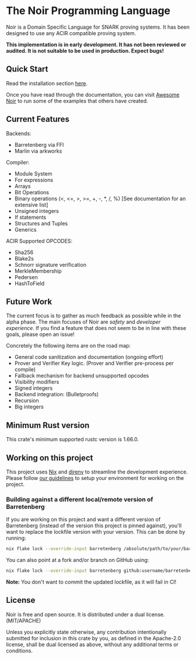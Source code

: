 # The Noir Programming Language

Noir is a Domain Specific Language for SNARK proving systems. It has been designed to use any ACIR compatible proving system.

**This implementation is in early development. It has not been reviewed or audited. It is not suitable to be used in production. Expect bugs!**

## Quick Start

Read the installation section [here](https://noir-lang.org/getting_started/nargo_installation).

Once you have read through the documentation, you can visit [Awesome Noir](https://github.com/noir-lang/awesome-noir) to run some of the examples that others have created.

## Current Features

Backends:

- Barretenberg via FFI
- Marlin via arkworks

Compiler:

- Module System
- For expressions
- Arrays
- Bit Operations
- Binary operations (<, <=, >, >=, +, -, \*, /, %) [See documentation for an extensive list]
- Unsigned integers
- If statements
- Structures and Tuples
- Generics

ACIR Supported OPCODES:

- Sha256
- Blake2s
- Schnorr signature verification
- MerkleMembership
- Pedersen
- HashToField

## Future Work

The current focus is to gather as much feedback as possible while in the alpha phase. The main focuses of Noir are _safety_ and _developer experience_. If you find a feature that does not seem to be in line with these goals, please open an issue!

Concretely the following items are on the road map:

- General code sanitization and documentation (ongoing effort)
- Prover and Verifier Key logic. (Prover and Verifier pre-process per compile)
- Fallback mechanism for backend unsupported opcodes
- Visibility modifiers
- Signed integers
- Backend integration: (Bulletproofs)
- Recursion
- Big integers

## Minimum Rust version

This crate's minimum supported rustc version is 1.66.0.

## Working on this project

This project uses [Nix](https://nixos.org/) and [direnv](https://direnv.net/) to streamline the development experience. Please follow [our guidelines](https://noir-lang.org/getting_started/nargo_installation/#option-4-compile-from-source) to setup your environment for working on the project.

### Building against a different local/remote version of Barretenberg

If you are working on this project and want a different version of Barretenberg (instead of the version this project is pinned against), you'll want to replace the lockfile version with your version. This can be done by running:

```sh
nix flake lock --override-input barretenberg /absolute/path/to/your/barretenberg
```

You can also point at a fork and/or branch on GitHub using:

```sh
nix flake lock --override-input barretenberg github:username/barretenberg/branch_name
```

__Note:__ You don't want to commit the updated lockfile, as it will fail in CI!

## License

Noir is free and open source. It is distributed under a dual license. (MIT/APACHE)

Unless you explicitly state otherwise, any contribution intentionally submitted for inclusion in this crate by you, as defined in the Apache-2.0 license, shall be dual licensed as above, without any additional terms or conditions.
